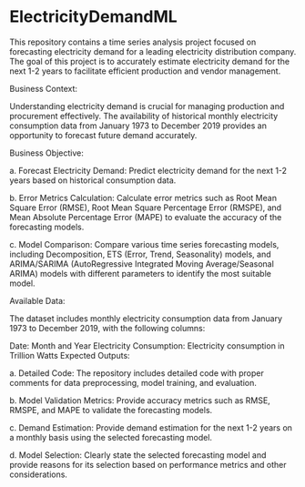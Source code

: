 # ElectricityDemandML

This repository contains a time series analysis project focused on forecasting electricity demand for a leading electricity distribution company. The goal of this project is to accurately estimate electricity demand for the next 1-2 years to facilitate efficient production and vendor management.

Business Context:

Understanding electricity demand is crucial for managing production and procurement effectively. The availability of historical monthly electricity consumption data from January 1973 to December 2019 provides an opportunity to forecast future demand accurately.

Business Objective:

a. Forecast Electricity Demand: Predict electricity demand for the next 1-2 years based on historical consumption data.

b. Error Metrics Calculation: Calculate error metrics such as Root Mean Square Error (RMSE), Root Mean Square Percentage Error (RMSPE), and Mean Absolute Percentage Error (MAPE) to evaluate the accuracy of the forecasting models.

c. Model Comparison: Compare various time series forecasting models, including Decomposition, ETS (Error, Trend, Seasonality) models, and ARIMA/SARIMA (AutoRegressive Integrated Moving Average/Seasonal ARIMA) models with different parameters to identify the most suitable model.

Available Data:

The dataset includes monthly electricity consumption data from January 1973 to December 2019, with the following columns:

Date: Month and Year
Electricity Consumption: Electricity consumption in Trillion Watts
Expected Outputs:

a. Detailed Code: The repository includes detailed code with proper comments for data preprocessing, model training, and evaluation.

b. Model Validation Metrics: Provide accuracy metrics such as RMSE, RMSPE, and MAPE to validate the forecasting models.

c. Demand Estimation: Provide demand estimation for the next 1-2 years on a monthly basis using the selected forecasting model.

d. Model Selection: Clearly state the selected forecasting model and provide reasons for its selection based on performance metrics and other considerations.
